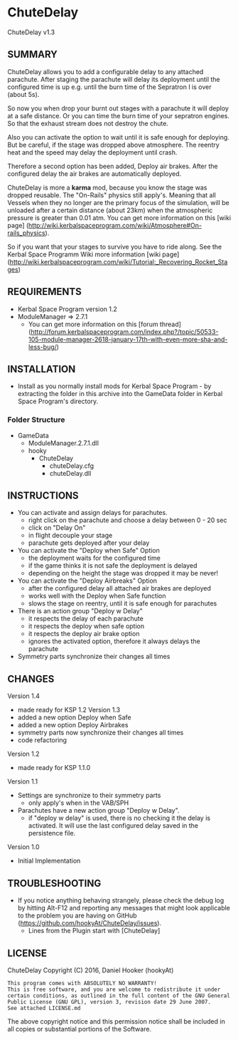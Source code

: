 ChuteDelay
==========

ChuteDelay v1.3

## SUMMARY

ChuteDelay allows you to add a configurable delay to any attached parachute. 
After staging the parachute will delay its deployment until the configured time is up e.g. until the burn time of the Sepratron I is over (about 5s).

So now you when drop your burnt out stages with a parachute it will deploy at a safe distance.
Or you can time the burn time of your  sepratron engines. So that the exhaust stream does not destroy the chute.

Also you can activate the option to wait until it is safe enough for deploying. 
But be careful, if the stage was dropped above atmosphere. The reentry heat and the speed may delay the deployment until crash.

Therefore a second option has been added, Deploy air brakes. After the configured delay the air brakes are automatically deployed.

ChuteDelay is more a **karma** mod, because you know the stage was dropped reusable. The "On-Rails" physics still apply's. 
Meaning that all Vessels when they no longer are the primary focus of the simulation, will be unloaded after a certain distance (about 23km) when the atmospheric pressure is greater than 0.01 atm.
You can get more information on this [wiki page] (http://wiki.kerbalspaceprogram.com/wiki/Atmosphere#On-rails_physics).

So if you want that your stages to survive you have to ride along. See the Kerbal Space Programm Wiki more information [wiki page] (http://wiki.kerbalspaceprogram.com/wiki/Tutorial:_Recovering_Rocket_Stages)

## REQUIREMENTS

* Kerbal Space Program version 1.2
* ModuleManager => 2.7.1
	* You can get more information on this [forum thread] (http://forum.kerbalspaceprogram.com/index.php?/topic/50533-105-module-manager-2618-january-17th-with-even-more-sha-and-less-bug/)

## INSTALLATION

* Install as you normally install mods for Kerbal Space Program - by extracting the folder in this archive into the GameData folder in Kerbal Space Program's directory.

### Folder Structure

* GameData
	* ModuleManager.2.7.1.dll
	* hooky
		* ChuteDelay
			* chuteDelay.cfg
			* chuteDelay.dll

## INSTRUCTIONS

* You can activate and assign delays for parachutes.
	* right click on the parachute and choose a delay between 0 - 20 sec
	* click on "Delay On"
	* in flight decouple your stage
	* parachute gets deployed after your delay
* You can activate the "Deploy when Safe" Option
	* the deployment waits for the configured time
	* if the game thinks it is not safe the deployment is delayed
	* depending on the height the stage was dropped it may be never!
* You can activate the "Deploy Airbreaks" Option
	* after the configured delay all attached air brakes are deployed
	* works well with the Deploy when Safe function
	* slows the stage on reentry, until it is safe enough for parachutes
* There is an action group "Deploy w Delay"
	* it respects the delay of each parachute
	* it respects the deploy when safe option
	* it respects the deploy air brake option
	* ignores the activated option, therefore it always delays the parachute
* Symmetry parts synchronize their changes all times

## CHANGES
Version 1.4
* made ready for KSP 1.2
Version 1.3
* added a new option Deploy when Safe
* added a new option Deploy Airbrakes
* symmetry parts now synchronize their changes all times
* code refactoring

Version 1.2
* made ready for KSP 1.1.0

Version 1.1
* Settings are synchronize to their symmetry parts
	* only apply's when in the VAB/SPH
* Parachutes have a new action group "Deploy w Delay".
	* if "deploy w delay" is used, there is no checking it the delay is activated. It will use the last configured delay saved in the persistence file.

Version 1.0
* Initial Implementation

## TROUBLESHOOTING

* If you notice anything behaving strangely, please check the debug log by hitting Alt-F12 and reporting any messages that might look applicable to the problem you are having on GitHub (https://github.com/hookyAt/ChuteDelay/issues).
	* Lines from the Plugin start with [ChuteDelay]

## LICENSE

ChuteDelay Copyright (C) 2016, Daniel Hooker (hookyAt)

	This program comes with ABSOLUTELY NO WARRANTY!
	This is free software, and you are welcome to redistribute it under certain conditions, as outlined in the full content of the GNU General Public License (GNU GPL), version 3, revision date 29 June 2007.
    See attached LICENSE.md

The above copyright notice and this permission notice shall be included in all copies or substantial portions of the Software. 
